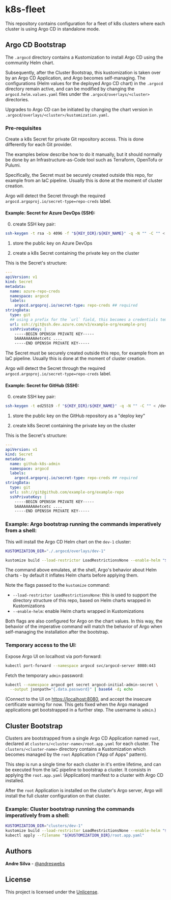 # k8s-fleet

This repository contains configuration for a fleet of k8s clusters where each cluster is using Argo CD in standalone mode.

## Argo CD Bootstrap

The `.argocd` directory contains a Kustomization to install Argo CD using the
community Helm chart.

Subsequently, after the Cluster Bootstrap, this kustomization is taken over by
an Argo CD Application, and Argo becomes self-managing. The configurations (Helm
values for the deployed Argo CD chart) in the `.argocd` directory remain active,
and can be modified by changing the `argocd.helm.values.yaml` files under the
`.argocd/overlays/<cluster>` directories.

Upgrades to Argo CD can be initiated by changing the chart version in
`.argocd/overlays/<cluster>/kustomization.yaml`.

### Pre-requisites

Create a k8s Secret for private Git repository access. This is done differently
for each Git provider.

The examples below describe how to do it manually, but it should normally be done by an Infrastructure-as-Code tool such as Terraform, OpenTofu or Pulumi.

Specifically, the Secret must be securely created outside this repo, for example from an IaC pipeline. Usually this is done at the moment of cluster creation.

Argo will detect the Secret through the required `argocd.argoproj.io/secret-type=repo-creds` label.

#### Example: Secret for Azure DevOps (SSH):

0. create SSH key pair:

```sh
ssh-keygen -t rsa -b 4096 -f "${KEY_DIR}/${KEY_NAME}" -q -N "" -C "" < /dev/null
```

1. store the public key on Azure DevOps

2. create a k8s Secret containing the private key on the cluster

This is the Secret's structure:

```yaml
---
apiVersion: v1
kind: Secret
metadata:
  name: azure-repo-creds
  namespace: argocd
  labels:
    argocd.argoproj.io/secret-type: repo-creds ## required
stringData:
  type: git
  ## using a prefix for the `url` field, this becomes a credentials template for Argo
  url: ssh://git@ssh.dev.azure.com/v3/example-org/example-proj
  sshPrivateKey: |
    -----BEGIN OPENSSH PRIVATE KEY-----
    bAAAAAAAAAetcetc ....
    -----END OPENSSH PRIVATE KEY-----
```

The Secret must be securely created outside this repo, for example from an IaC
pipeline. Usually this is done at the moment of cluster creation.

Argo will detect the Secret through the required
`argocd.argoproj.io/secret-type=repo-creds` label.

#### Example: Secret for GitHub (SSH):

0. create SSH key pair:

```sh
ssh-keygen -t ed25519 -f "${KEY_DIR}/${KEY_NAME}" -q -N "" -C "" < /dev/null
```

1. store the public key on the GitHub repository as a "deploy key"

2. create k8s Secret containing the private key on the cluster

This is the Secret's structure:

```yaml
---
apiVersion: v1
kind: Secret
metadata:
  name: github-k8s-admin
  namespace: argocd
  labels:
    argocd.argoproj.io/secret-type: repo-creds ## required
stringData:
  type: git
  url: ssh://git@github.com/example-org/example-repo
  sshPrivateKey: |
    -----BEGIN OPENSSH PRIVATE KEY-----
    bAAAAAAAAAetcetc ....
    -----END OPENSSH PRIVATE KEY-----
```

### Example: Argo bootstrap running the commands imperatively from a shell:

This will install the Argo CD Helm chart on the `dev-1` cluster:

```sh
KUSTOMIZATION_DIR="./.argocd/overlays/dev-1"

kustomize build --load-restrictor LoadRestrictionsNone --enable-helm "${KUSTOMIZATION_DIR}" | kubectl apply --filename -
```

The command above emulates, at the shell, Argo's behavior about Helm charts - by default it inflates Helm charts before applying them.

Note the flags passed to the `kustomize` command:

- `--load-restrictor LoadRestrictionsNone`: this is used to support the directory structure of this repo, based on Helm charts wrapped in Kustomizations
- `--enable-helm`: enable Helm charts wrapped in Kustomizations

Both flags are also configured for Argo on the chart values. In this way, the behavior of the imperative command will match the behavior of Argo when self-managing the installation after the bootstrap.

### Temporary access to the UI:

Expose Argo UI on localhost via port-forward:

```sh
kubectl port-forward --namespace argocd svc/argocd-server 8080:443
```

Fetch the temporary `admin` password:

```sh
kubectl --namespace argocd get secret argocd-initial-admin-secret \
  --output jsonpath="{.data.password}" | base64 -d; echo
```

(Connect to the UI on [https://localhost:8080](https://localhost:8080), and
accept the insecure certificate warning for now. This gets fixed when the Argo
managed applications get bootstrapped in a further step. The username is `admin`.)

## Cluster Bootstrap

Clusters are bootstrapped from a single Argo CD Application named `root`,
declared at `clusters/<cluster-name>/root.app.yaml` for each cluster. The
`clusters/<cluster-name>` directory contains a Kustomization which becomes
managed by the `root` Application ("App of Apps" pattern).

This step is run a single time for each cluster in it's entire lifetime, and can
be executed from the IaC pipeline to bootstrap a cluster. It consists in
applying the `root.app.yaml` (Application) manifest to a cluster with Argo CD
installed.

After the `root` Application is installed on the cluster's Argo server, Argo
will install the full cluster configuration on that cluster.

### Example: Cluster bootstrap running the commands imperatively from a shell:

```sh
KUSTOMIZATION_DIR="clusters/dev-1"
kustomize build --load-restrictor LoadRestrictionsNone --enable-helm "${KUSTOMIZATION_DIR}" |  kubectl apply --filename -
kubectl apply --filename "${KUSTOMIZATION_DIR}/root.app.yaml"
```

## Authors

**Andre Silva** - [@andreswebs](https://github.com/andreswebs)

## License

This project is licensed under the [Unlicense](UNLICENSE).
